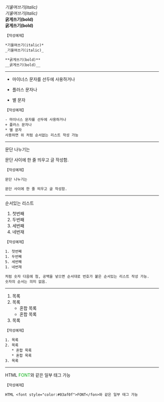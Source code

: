*기울여쓰기(italic)*  
_기울여쓰기(italic)_  
**굵게쓰기(bold)**  
__굵게쓰기(bold)__

~~~
【작성예제】

*기울여쓰기(italic)*  
_기울여쓰기(italic)_  

**굵게쓰기(bold)**  
__굵게쓰기(bold)__

~~~
---
- 마이너스 문자를 선두에 사용하거나
+ 플러스 문자나
* 별 문자

~~~
【작성예제】

- 마이너스 문자를 선두에 사용하거나
+ 플러스 문자나
* 별 문자
사용하면 위 처럼 순서없는 리스트 작성 가능
~~~



---

문단 나누기는

문단 사이에 한 줄 띄우고 글 작성함.


~~~
【작성예제】

문단 나누기는

문단 사이에 한 줄 띄우고 글 작성함.
~~~


---

순서있는 리스트

1. 첫번째
1. 두번째
5. 세번째
1. 네번재

~~~
【작성예제】

1. 첫번째
1. 두번째
5. 세번째
1. 네번재

처럼 숫자 다음에 첨, 공백을 넣으면 순서대로 번호가 붙은 순서있는 리스트 작성 가능.
숫자의 순서는 의미 없음.
~~~



---
1. 목록
2. 목록
   * 혼합 목록
   * 혼합 목록  
3. 목록

~~~
【작성예제】

1. 목록
2. 목록
   * 혼합 목록
   * 혼합 목록  
3. 목록
~~~
---
HTML <font style="color:#03af0f">FONT</font>와 같은 일부 태그 가능
~~~
【작성예제】

HTML <font style="color:#03af0f">FONT</fon>와 같은 일부 태그 가능
~~~



